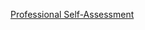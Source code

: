 <a class="btn zoombtn" href="https://github.com/ddegouveia/Capstone/blob/gh-pages/Professional%20Self-Assessment"> Professional Self-Assessment </a>
